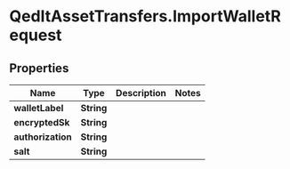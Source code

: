 # QedItAssetTransfers.ImportWalletRequest

## Properties
Name | Type | Description | Notes
------------ | ------------- | ------------- | -------------
**walletLabel** | **String** |  | 
**encryptedSk** | **String** |  | 
**authorization** | **String** |  | 
**salt** | **String** |  | 


